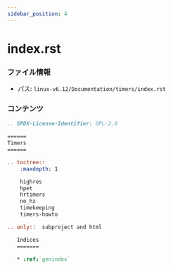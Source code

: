 ```yaml
---
sidebar_position: 4
---
```

# index.rst

### ファイル情報

- パス: `linux-v6.12/Documentation/timers/index.rst`

### コンテンツ

```rst
.. SPDX-License-Identifier: GPL-2.0

======
Timers
======

.. toctree::
    :maxdepth: 1

    highres
    hpet
    hrtimers
    no_hz
    timekeeping
    timers-howto

.. only::  subproject and html

   Indices
   =======

   * :ref:`genindex`

```
